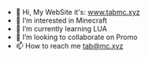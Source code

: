 - 👋 Hi, My WebSite it's: www.tabmc.xyz
- 👀 I’m interested in Minecraft 
- 🌱 I’m currently learning LUA
- 💞️ I’m looking to collaborate on Promo
- 📫 How to reach me tab@mc.xyz
